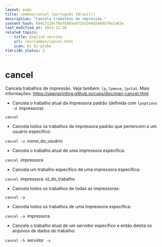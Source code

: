 ```yaml
---
layout: page
title: common/cancel (português (Brasil))
description: "Cancela trabalhos de impressão."
content_hash: 68417128cf0afb9b5ed725d348d2460b70e2a65e
last_modified_at: 2023-12-28
related_topics:
  - title: English version
    url: /en/common/cancel.html
    icon: bi bi-globe
tldri18n_status: 2
---
```

# cancel

Cancela trabalhos de impressão.
Veja também: `lp`, `lpmove`, `lpstat`.
Mais informações: <https://openprinting.github.io/cups/doc/man-cancel.html>.

- Cancela o trabalho atual da impressora padrão (definida com `lpoptions -d `<span class="tldr-var badge badge-pill bg-dark-lm bg-white-dm text-white-lm text-dark-dm font-weight-bold">impressora</span>):

`cancel`

- Cancela todos os trabalhos da impressora padrão que pertencem a um usuário específico:

`cancel -u `<span class="tldr-var badge badge-pill bg-dark-lm bg-white-dm text-white-lm text-dark-dm font-weight-bold">nome_do_usuário</span>

- Cancela o trabalho atual de uma impressora específica:

`cancel `<span class="tldr-var badge badge-pill bg-dark-lm bg-white-dm text-white-lm text-dark-dm font-weight-bold">impressora</span>

- Cancela um trabalho específico de uma impressora específica:

`cancel `<span class="tldr-var badge badge-pill bg-dark-lm bg-white-dm text-white-lm text-dark-dm font-weight-bold">impressora</span>`-`<span class="tldr-var badge badge-pill bg-dark-lm bg-white-dm text-white-lm text-dark-dm font-weight-bold">id_do_trabalho</span>

- Cancela todos os trabalhos de todas as impressoras:

`cancel -a`

- Cancela todos os trabalhos de uma impressora específica:

`cancel -a `<span class="tldr-var badge badge-pill bg-dark-lm bg-white-dm text-white-lm text-dark-dm font-weight-bold">impressora</span>

- Cancela o trabalho atual de um servidor específico e então deleta os arquivos de dados do trabalho:

`cancel -h `<span class="tldr-var badge badge-pill bg-dark-lm bg-white-dm text-white-lm text-dark-dm font-weight-bold">servidor</span>` -x`
